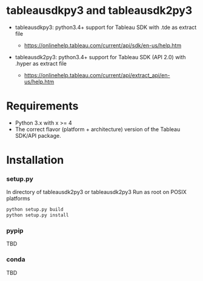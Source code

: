 # tableausdkpy3 and tableausdk2py3

- tableausdkpy3: python3.4+ support for Tableau SDK with .tde as extract file
  - https://onlinehelp.tableau.com/current/api/sdk/en-us/help.htm

- tableausdk2py3: python3.4+ support for Tableau SDK (API 2.0) with .hyper as extract file
  - https://onlinehelp.tableau.com/current/api/extract_api/en-us/help.htm





# Requirements
- Python 3.x with x >= 4
- The correct flavor (platform + architecture) version of the Tableau SDK/API package.



# Installation

### setup.py
In directory of tableausdk2py3 or tableausdk2py3
Run as root on POSIX platforms
```bash
python setup.py build
python setup.py install
```

### pypip
TBD

### conda
TBD




